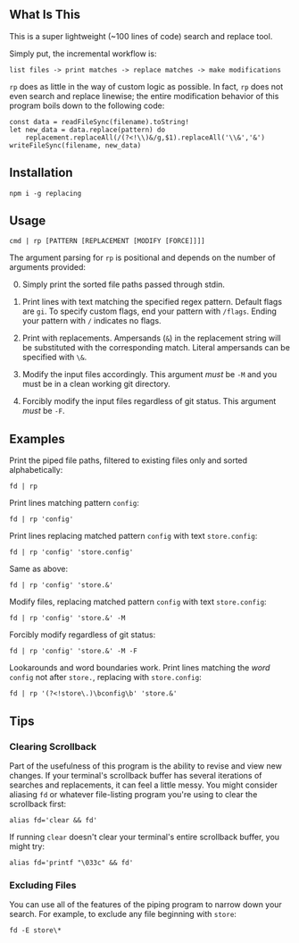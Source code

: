 ## What Is This
This is a super lightweight (~100 lines of code) search and replace tool.

Simply put, the incremental workflow is:
```
list files -> print matches -> replace matches -> make modifications
```

`rp` does as little in the way of custom logic as possible.
In fact, `rp` does not even search and replace linewise;
the entire modification behavior of this program boils down to the following code:
```
const data = readFileSync(filename).toString!
let new_data = data.replace(pattern) do
	replacement.replaceAll(/(?<!\\)&/g,$1).replaceAll('\\&','&')
writeFileSync(filename, new_data)
```

## Installation
```
npm i -g replacing
```

## Usage
```
cmd | rp [PATTERN [REPLACEMENT [MODIFY [FORCE]]]]
```
The argument parsing for `rp` is positional and depends on the number of arguments provided:

0. Simply print the sorted file paths passed through stdin.

1. Print lines with text matching the specified regex pattern. Default flags are `gi`.
To specify custom flags, end your pattern with `/flags`. Ending your pattern with `/` indicates no flags.

2. Print with replacements. Ampersands (`&`) in the replacement string will be substituted with the corresponding match.
Literal ampersands can be specified with `\&`.

3. Modify the input files accordingly. This argument *must* be `-M` and you must be in a clean working git directory.

4. Forcibly modify the input files regardless of git status. This argument *must* be `-F`.

## Examples

Print the piped file paths, filtered to existing files only and sorted alphabetically:
```
fd | rp
```

Print lines matching pattern `config`:
```
fd | rp 'config'
```

Print lines replacing matched pattern `config` with text `store.config`:
```
fd | rp 'config' 'store.config'
```

Same as above:
```
fd | rp 'config' 'store.&'
```

Modify files, replacing matched pattern `config` with text `store.config`:
```
fd | rp 'config' 'store.&' -M
```

Forcibly modify regardless of git status:
```
fd | rp 'config' 'store.&' -M -F
```

Lookarounds and word boundaries work. Print lines matching the *word* `config` not after `store.`, replacing with `store.config`:
```
fd | rp '(?<!store\.)\bconfig\b' 'store.&'
```

## Tips

### Clearing Scrollback
Part of the usefulness of this program is the ability to revise and view new changes.
If your terminal's scrollback buffer has several iterations of searches and replacements, it can feel a little messy.
You might consider aliasing `fd` or whatever file-listing program you're using to clear the scrollback first:
```
alias fd='clear && fd'
```
If running `clear` doesn't clear your terminal's entire scrollback buffer, you might try:
```
alias fd='printf "\033c" && fd'
```

### Excluding Files
You can use all of the features of the piping program to narrow down your search.
For example, to exclude any file beginning with `store`:
```
fd -E store\*
```
